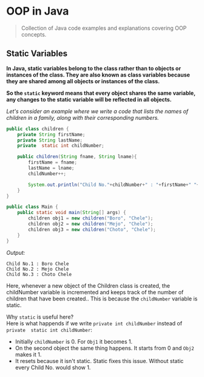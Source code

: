 # OOP in Java
> Collection of Java code examples and explanations covering OOP concepts.

## Static Variables

**In Java, static variables belong to the class rather than to objects or instances of the class. They are also known as class variables because they are shared among all objects or instances of the class.**

**So the `static` keyword means that every object shares the same variable, any changes to the static variable will be reflected in all objects.**

*Let's consider an example where we write a code that lists the names of children in a family, along with their corresponding numbers.*

```java
public class children {
    private String firstName;
    private String lastName;
    private  static int childNumber;

    public children(String fname, String lname){
        firstName = fname;
        lastName = lname;
        childNumber++;

        System.out.println("Child No."+childNumber+" : "+firstName+" "+lastName);
    }
}

```
```java
public class Main {
    public static void main(String[] args) {
        children obj1 = new children("Boro", "Chele");
        children obj2 = new children("Mejo", "Chele");
        children obj3 = new children("Choto", "Chele");
    }
}
```

*Output:*

```
Child No.1 : Boro Chele
Child No.2 : Mejo Chele
Child No.3 : Choto Chele
```

Here, whenever a new object of the Children class is created, the childNumber variable is incremented and keeps track of the number of children that have been created.. This is because the `childNumber` variable is static. 

Why `static` is useful here?   
Here is what happends if we write `private int childNumber` instead of `private  static int childNumber`:   
- Initially `childNumber` is 0. For `Obj1` it becomes 1.
- On the second object the same thing happens. It starts from 0 and `Obj2` makes it 1.  
- It resets because it isn't static. Static fixes this issue. Without static every Child No. would show 1. 
